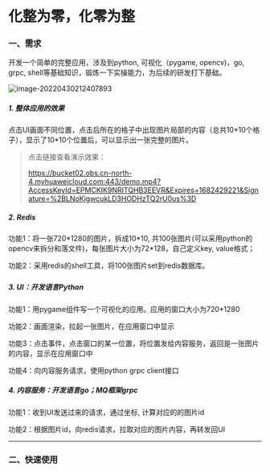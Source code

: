 # 化整为零，化零为整

### 一、需求

开发一个简单的完整应用，涉及到python, 可视化（pygame, opencv)，go, grpc, shell等基础知识，锻炼一下实操能力，为后续的研发打下基础。

![image-20220430212407893](C:\Users\Administrator\AppData\Roaming\Typora\typora-user-images\image-20220430212407893.png)

##### 1. 整体应用的效果

点击UI画面不同位置，点击后所在的格子中出现图片局部的内容（总共10\*10个格子），显示了10\*10个位置后，可以显示出一张完整的图片。

> 点击链接查看演示效果：
>
> https://bucket02.obs.cn-north-4.myhuaweicloud.com:443/demo.mp4?AccessKeyId=EPMCKIK9NRITQHB3EEVR&Expires=1682429221&Signature=%2BLNoKjgwcukLD3HODHzTQ2rU0us%3D



##### 2. Redis

功能1：将一张720\*1280的图片，拆成10\*10, 共100张图片(可以采用python的opencv来拆分和落文件)，每张图片大小为72\*128，自己定义key, value格式；

功能2：采用redis的shell工具，将100张图片set到redis数据库。

### 

##### 3. UI：开发语言Python

功能1：用pygame组件写一个可视化的应用。应用的窗口大小为720*1280

功能2：画面渲染，拉起一张图片，在应用窗口中显示 

功能3：点击事件，点击窗口的某一位置，将位置发给内容服务，返回是一张图片的内容，显示在应用窗口中

功能4：向内容服务请求，使用python grpc client接口



##### 4. 内容服务：开发语言go；MQ框架grpc

功能1：收到UI发送过来的请求，通过坐标, 计算对应的的图片id

功能2：根据图片id，向redis请求，拉取对应的图片内容，再转发回UI



---

### 二、快速使用





